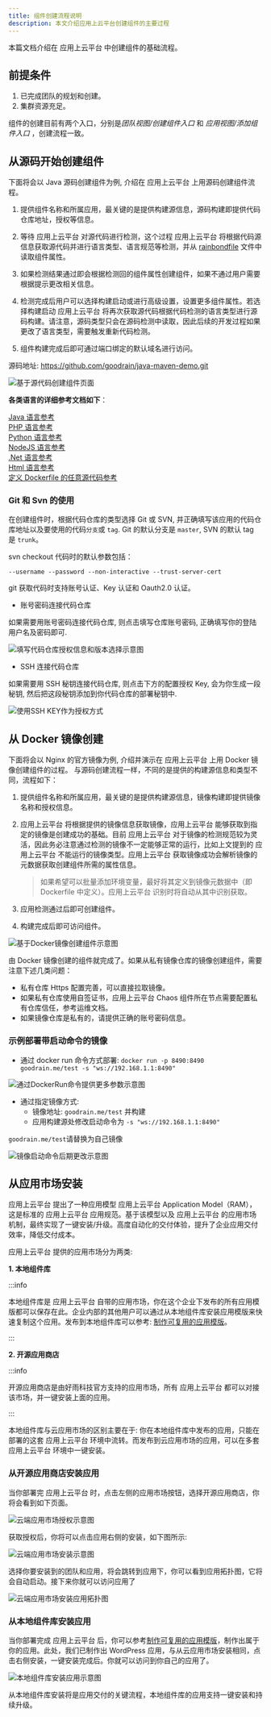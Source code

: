 ```yaml
---
title: 组件创建流程说明
description: 本文介绍应用上云平台创建组件的主要过程
---
```


本篇文档介绍在 应用上云平台 中创建组件的基础流程。

## 前提条件

1. 已完成团队的规划和创建。
2. 集群资源充足。

组件的创建目前有两个入口，分别是*团队视图/创建组件入口* 和 _应用视图/添加组件入口_ ，创建流程一致。

## 从源码开始创建组件

下面将会以 Java 源码创建组件为例, 介绍在 应用上云平台 上用源码创建组件流程。

1. 提供组件名称和所属应用，最关键的是提供构建源信息，源码构建即提供代码仓库地址，授权等信息。

2. 等待 应用上云平台 对源代码进行检测，这个过程 应用上云平台 将根据代码源信息获取源代码并进行语言类型、语言规范等检测，并从 [rainbondfile](/use-manual/component-create/language-support/rainbondfile/) 文件中读取组件属性。

3. 如果检测结果通过即会根据检测回的组件属性创建组件，如果不通过用户需要根据提示更改相关信息。

4. 检测完成后用户可以选择构建启动或进行高级设置，设置更多组件属性。若选择构建启动 应用上云平台 将再次获取源代码根据代码检测的语言类型进行源码构建。请注意，源码类型只会在源码检测中读取，因此后续的开发过程如果更改了语言类型，需要触发重新代码检测。

5. 组件构建完成后即可通过端口绑定的默认域名进行访问。

源码地址: https://github.com/goodrain/java-maven-demo.git

<img src="https://grstatic.oss-cn-shanghai.aliyuncs.com/images/docs/5.2/user-manual/app-creation/creation-process/Sourcecodeconstruction.png" title="基于源代码创建组件页面"/>

<b>各类语言的详细参考文档如下</b>：

[Java 语言参考](/use-manual/component-create/language-support/java/java-maven)  
[PHP 语言参考](/use-manual/component-create/language-support/php)  
[Python 语言参考](/use-manual/component-create/language-support/python)  
[NodeJS 语言参考](/use-manual/component-create/language-support/nodejs)  
[.Net 语言参考](/use-manual/component-create/language-support/netcore)  
[Html 语言参考](/use-manual/component-create/language-support/html)  
[定义 Dockerfile 的任意源代码参考](./language-support/dockefile)  

### Git 和 Svn 的使用

在创建组件时，根据代码仓库的类型选择 Git 或 SVN, 并正确填写该应用的代码仓库地址以及要使用的代码`分支`或 `tag`. Git 的默认分支是 `master`, SVN 的默认 tag 是 `trunk`。

svn checkout 代码时的默认参数包括：

```
--username --password --non-interactive --trust-server-cert
```

git 获取代码时支持账号认证、Key 认证和 Oauth2.0 认证。

- 账号密码连接代码仓库

如果需要用账号密码连接代码仓库, 则点击填写仓库账号密码, 正确填写你的登陆用户名及密码即可.

<img src="https://grstatic.oss-cn-shanghai.aliyuncs.com/images/docs/5.2/user-manual/app-creation/creation-process/Password%20construction.png" title="填写代码仓库授权信息和版本选择示意图"/>

- SSH 连接代码仓库

如果需要用 SSH 秘钥连接代码仓库, 则点击下方的配置授权 Key, 会为你生成一段秘钥, 然后把这段秘钥添加到你代码仓库的部署秘钥中.

<img src="https://grstatic.oss-cn-shanghai.aliyuncs.com/images/docs/5.0/user-manual/app-creation/ssh_login.jpg" title="使用SSH KEY作为授权方式"/>

## 从 Docker 镜像创建

下面将会以 Nginx 的官方镜像为例, 介绍并演示在 应用上云平台 上用 Docker 镜像创建组件的过程。
与源码创建流程一样，不同的是提供的构建源信息和类型不同，流程如下：

1. 提供组件名称和所属应用，最关键的是提供构建源信息，镜像构建即提供镜像名称和授权信息。

2. 应用上云平台 将根据提供的镜像信息获取镜像，应用上云平台 能够获取到指定的镜像是创建成功的基础。目前 应用上云平台 对于镜像的检测规范较为灵活，因此务必注意通过检测的镜像不一定能够正常的运行，比如上文提到的 应用上云平台 不能运行的镜像类型。应用上云平台 获取镜像成功会解析镜像的元数据获取创建组件所需的属性信息。

   > 如果希望可以批量添加环境变量，最好将其定义到镜像元数据中（即 Dockerfile 中定义）。应用上云平台 识别时将自动从其中识别获取。

3. 应用检测通过后即可创建组件。

4. 构建完成后即可访问组件。

<img src="https://grstatic.oss-cn-shanghai.aliyuncs.com/images/docs/5.2/user-manual/app-creation/creation-process/dockerconstruction.png" title="基于Docker镜像创建组件示意图"/>

由 Docker 镜像创建的组件就完成了。如果从私有镜像仓库的镜像创建组件，需要注意下述几类问题：

- 私有仓库 Https 配置完善，可以直接拉取镜像。
- 如果私有仓库使用自签证书，应用上云平台 Chaos 组件所在节点需要配置私有仓库信任，参考运维文档。
- 如果镜像仓库是私有的，请提供正确的账号密码信息。

### 示例部署带启动命令的镜像

- 通过 docker run 命令方式部署: `docker run -p 8490:8490 goodrain.me/test -s "ws://192.168.1.1:8490"`

<img src="https://grstatic.oss-cn-shanghai.aliyuncs.com/images/docs/5.2/user-manual/app-creation/creation-process/dockerrun.png" title="通过DockerRun命令提供更多参数示意图"/>

- 通过指定镜像方式:
  - 镜像地址: `goodrain.me/test` 并构建
  - 应用构建源处修改启动命令为 `-s "ws://192.168.1.1:8490"`

`goodrain.me/test`请替换为自己镜像

<img src="https://grstatic.oss-cn-shanghai.aliyuncs.com/images/docs/5.2/user-manual/app-creation/creation-process/modify.png" title="镜像启动命令后期更改示意图"/>

## 从应用市场安装

应用上云平台 提出了一种应用模型 应用上云平台 Application Model（RAM），这是标准的 应用上云平台 应用规范。基于该模型以及 应用上云平台 的应用市场机制，最终实现了一键安装/升级。高度自动化的交付体验，提升了企业应用交付效率，降低交付成本。

应用上云平台 提供的应用市场分为两类: 

**1. 本地组件库**

:::info

本地组件库是 应用上云平台 自带的应用市场，你在这个企业下发布的所有应用模版都可以保存在此。企业内部的其他用户可以通过从本地组件库安装应用模版来快速复制这个应用。发布到本地组件库可以参考: [制作可复用的应用模版](/use-manual/get-start/release-to-market.md)。

:::

**2. 开源应用商店**

:::info

开源应用商店是由好雨科技官方支持的应用市场，所有 应用上云平台 都可以对接该市场，并一键安装上面的应用。

:::

本地组件库与云应用市场的区别主要在于: 你在本地组件库中发布的应用，只能在部署的这套 应用上云平台 环境中流转。而发布到云应用市场的应用，可以在多套 应用上云平台 环境中一键安装。

### 从开源应用商店安装应用

当你部署完 应用上云平台 时，点击左侧的应用市场按钮，选择开源应用商店，你将会看到如下页面。

<img src="https://grstatic.oss-cn-shanghai.aliyuncs.com/docs/5.6/use-manual/component-create/appstore.jpg" title="云端应用市场授权示意图"/>

获取授权后，你将可以点击应用右侧的安装，如下图所示:

<img src="https://grstatic.oss-cn-shanghai.aliyuncs.com/docs/5.6/use-manual/component-create/install-app.png" title="云端应用市场安装示意图"/>

选择你要安装到的团队和应用，将会跳转到应用下，你可以看到应用拓扑图，它将会自动启动。接下来你就可以访问应用了

<img src="https://grstatic.oss-cn-shanghai.aliyuncs.com/docs/5.6/use-manual/component-create/install-app-topological.png" title="云端应用市场安装应用拓扑图"/>

### 从本地组件库安装应用

当你部署完成 应用上云平台 后，你可以参考[制作可复用的应用模版](/use-manual/get-start/release-to-market)，制作出属于你的应用。此处，我们已制作出 WordPress 应用，与从云应用市场安装相同，点击右侧安装，一键安装完成后。你就可以访问到你自己的应用了。

<img src="https://grstatic.oss-cn-shanghai.aliyuncs.com/docs/5.6/use-manual/component-create/install-app-local.png" title="本地组件库安装应用示意图"/>

从本地组件库安装将是应用交付的关键流程，本地组件库的应用支持一键安装和持续升级。
